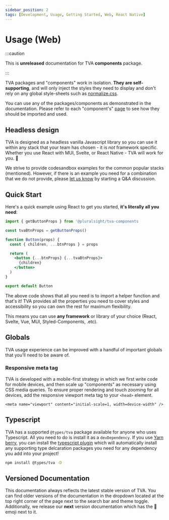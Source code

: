 ```yaml
---
sidebar_position: 2
tags: [Development, Usage, Getting Started, Web, React Native]
---
```


# Usage (Web)

:::caution

This is **unreleased** documentation for TVA **components** package.

:::

TVA packages and "components" work in isolation. **They are self-supporting**, and will only inject the styles they need to display and don't rely on any global style-sheets such as [normalize.css](https://github.com/necolas/normalize.css/).

You can use any of the packages/components as demonstrated in the documentation. Please refer to each "component's" [page](../packages/components/button) to see how they should be imported and used.

## Headless design

TVA is designed as a headless vanilla Javascript library so you can use it within any stack that your team has chosen - it is _not_ framework specific. Whether you use React with MUI, Svelte, or React Native - TVA will work for you. :muscle:

We strive to provide codesandbox examples for the common popular stacks (mentioned). However, if there is an example you need for a combination that we do not provide, please [let us know](https://github.com/pluralsight/tva/discussions/categories/q-a) by starting a Q&A discussion.

## Quick Start

<!-- TODO: Add React live imports when package published -->

Here's a quick example using React to get you started, **it's literally all you need**:

```jsx title="components/Button.jsx"
import { getButtonProps } from '@pluralsight/tva-components

const tvaBtnProps = getButtonProps()

function Button(props) {
  const { children, ...btnProps } = props

  return (
    <button {...btnProps} {...tvaBtnProps}>
      {children}
    </button>
  )
}

export default Button

```

The above code shows that all you need is to import a helper function and that's it! TVA provides all the properties you need to cover styles and accessibility so you can own the rest for maximum flexibility.

This means you can use **any framework** or library of your choice (React, Svelte, Vue, MUI, Styled-Components, .etc).

## Globals

TVA usage experience can be improved with a handful of important globals that you'll need to be aware of.

### Responsive meta tag

TVA is developed with a mobile-first strategy in which we first write code for mobile devices, and then scale up "components" as necessary using CSS media queries. To ensure proper rendering and touch zooming for all devices, add the responsive viewport meta tag to your `<head>` element.

```
<meta name="viewport" content="initial-scale=1, width=device-width" />
```

## Typescript

TVA has a supported `@types/tva` package available for anyone who uses Typescript. All you need to do is install it as a `devDependency`. If you use [Yarn berry](https://yarnpkg.com/getting-started/migration), you can install the [typescript plugin](https://github.com/yarnpkg/berry/tree/master/packages/plugin-typescript) which will automatically install any supporting type delcaration packages you need for any dependency you add into your project!

```bash npm2yarn
npm install @types/tva -D
```

## Versioned Documentation

This documentation always reflects the latest stable version of TVA. You can find older versions of the documentation in the dropdown located at the top right corner of the page next to the search bar and theme toggle. Additionally, we release our **next** version documentation which has the :construction: emoji next to it.
